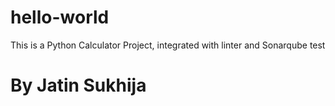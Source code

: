# hello-world
This is a Python Calculator Project, integrated with linter and Sonarqube test
# By Jatin Sukhija


